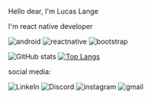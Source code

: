 Hello dear, I'm Lucas Lange 

I'm react native developer 

![android](https://img.shields.io/badge/Android-3DDC84?style=for-the-badge&logo=android&logoColor=white)
![reactnative](https://img.shields.io/badge/React_Native-20232A?style=for-the-badge&logo=react&logoColor=61DAFB)
![bootstrap](https://img.shields.io/badge/Bootstrap-563D7C?style=for-the-badge&logo=bootstrap&logoColor=white)



![GitHub stats](https://github-readme-stats.vercel.app/api?username=lucasmullerlange&show_icons=true&theme=radical) 
[![Top Langs](https://github-readme-stats.vercel.app/api/top-langs/?username=lucasmullerlange&show_icons=true&theme=radical)](https://github.com/lucasmullerlange/github-readme-stats)

social media:

![LinkeIn](https://img.shields.io/badge/LinkedIn-0077B5?style=for-the-badge&logo=linkedin&logoColor=white (https://www.linkedin.com/in/lucas-lange-28a38a123/ ))
![Discord](https://img.shields.io/badge/Discord-7289DA?style=for-the-badge&logo=discord&logoColor=white)
![instagram](https://img.shields.io/badge/Instagram-E4405F?style=for-the-badge&logo=instagram&logoColor=white) 
![gmail](https://img.shields.io/badge/Gmail-D14836?style=for-the-badge&logo=gmail&logoColor=white)

